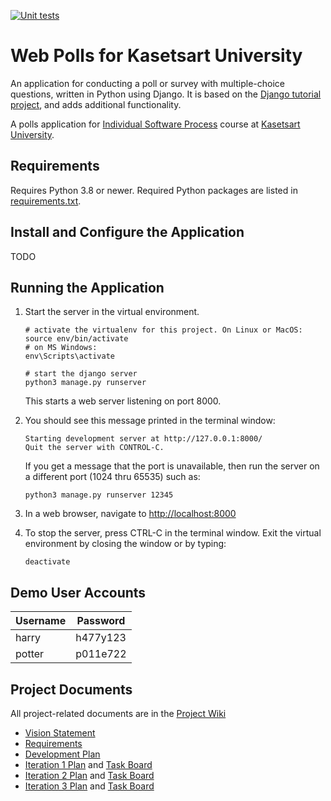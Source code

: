 [![Unit tests](https://github.com/PanupunJanin/ku-polls/actions/workflows/django.yml/badge.svg)](https://github.com/PanupunJanin/ku-polls/actions/workflows/django.yml)

# Web Polls for Kasetsart University

An application for conducting a poll or survey with multiple-choice questions, written in Python using Django. It is based on the [Django tutorial project][django-tutorial], and adds additional functionality.

A polls application for [Individual Software Process](https://cpske.github.io/ISP) course at [Kasetsart University](https://ku.ac.th).

## Requirements

Requires Python 3.8 or newer.  Required Python packages are listed in [requirements.txt](./requirements.txt). 

## Install and Configure the Application

TODO

## Running the Application

1. Start the server in the virtual environment. 
   ```
   # activate the virtualenv for this project. On Linux or MacOS:
   source env/bin/activate
   # on MS Windows:
   env\Scripts\activate

   # start the django server
   python3 manage.py runserver
   ```
   This starts a web server listening on port 8000.

2. You should see this message printed in the terminal window:
   ```
   Starting development server at http://127.0.0.1:8000/
   Quit the server with CONTROL-C.
   ```
   If you get a message that the port is unavailable, then run the server on a different port (1024 thru 65535) such as:
   ```
   python3 manage.py runserver 12345
   ```

3. In a web browser, navigate to <http://localhost:8000>

4. To stop the server, press CTRL-C in the terminal window. Exit the virtual environment by closing the window or by typing:
   ```
   deactivate
   ```

## Demo User Accounts

| Username | Password |
|----------|----------|
| harry    | h477y123 |
| potter   | p011e722 |



## Project Documents

All project-related documents are in the [Project Wiki](https://github.com/PanupunJanin/ku-polls/wiki)

- [Vision Statement](https://github.com/PanupunJanin/ku-polls/wiki/Vision-Statement)
- [Requirements](https://github.com/PanupunJanin/ku-polls/wiki/Requirements)
- [Development Plan](https://github.com/PanupunJanin/ku-polls/wiki/Development-Plan)
- [Iteration 1 Plan](https://github.com/PanupunJanin/ku-polls/wiki/Iteration-1-Plan) and [Task Board](https://github.com/users/PanupunJanin/projects/1)
- [Iteration 2 Plan](https://github.com/PanupunJanin/ku-polls/wiki/Iteration-2-Plan) and [Task Board](https://github.com/users/PanupunJanin/projects/2)
- [Iteration 3 Plan](https://github.com/PanupunJanin/ku-polls/wiki/Iteration-3-Plan) and [Task Board](https://github.com/users/PanupunJanin/projects/3)

[django-tutorial]: https://docs.djangoproject.com/en/3.1/intro/tutorial01/
